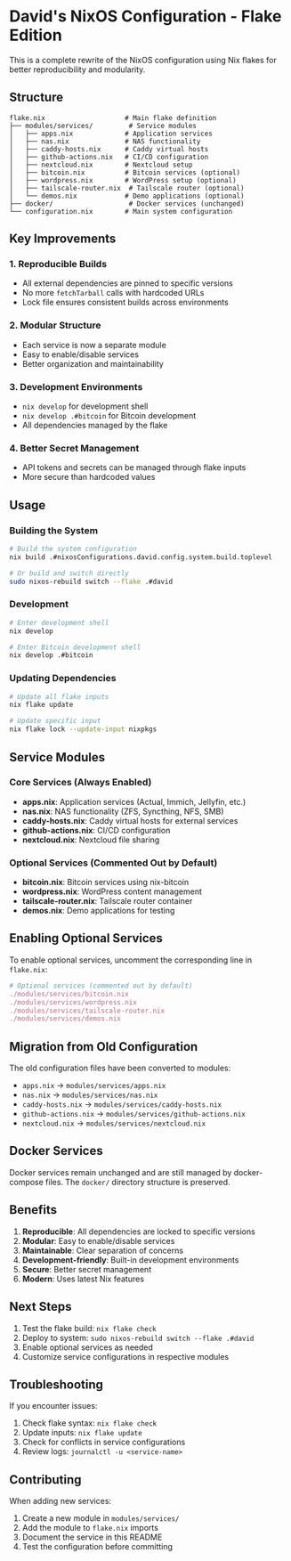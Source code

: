 # David's NixOS Configuration - Flake Edition

This is a complete rewrite of the NixOS configuration using Nix flakes for better reproducibility and modularity.

## Structure

```
flake.nix                    # Main flake definition
├── modules/services/         # Service modules
│   ├── apps.nix             # Application services
│   ├── nas.nix              # NAS functionality
│   ├── caddy-hosts.nix      # Caddy virtual hosts
│   ├── github-actions.nix   # CI/CD configuration
│   ├── nextcloud.nix        # Nextcloud setup
│   ├── bitcoin.nix          # Bitcoin services (optional)
│   ├── wordpress.nix        # WordPress setup (optional)
│   ├── tailscale-router.nix  # Tailscale router (optional)
│   └── demos.nix            # Demo applications (optional)
├── docker/                   # Docker services (unchanged)
└── configuration.nix        # Main system configuration
```

## Key Improvements

### 1. **Reproducible Builds**
- All external dependencies are pinned to specific versions
- No more `fetchTarball` calls with hardcoded URLs
- Lock file ensures consistent builds across environments

### 2. **Modular Structure**
- Each service is now a separate module
- Easy to enable/disable services
- Better organization and maintainability

### 3. **Development Environments**
- `nix develop` for development shell
- `nix develop .#bitcoin` for Bitcoin development
- All dependencies managed by the flake

### 4. **Better Secret Management**
- API tokens and secrets can be managed through flake inputs
- More secure than hardcoded values

## Usage

### Building the System

```bash
# Build the system configuration
nix build .#nixosConfigurations.david.config.system.build.toplevel

# Or build and switch directly
sudo nixos-rebuild switch --flake .#david
```

### Development

```bash
# Enter development shell
nix develop

# Enter Bitcoin development shell
nix develop .#bitcoin
```

### Updating Dependencies

```bash
# Update all flake inputs
nix flake update

# Update specific input
nix flake lock --update-input nixpkgs
```

## Service Modules

### Core Services (Always Enabled)
- **apps.nix**: Application services (Actual, Immich, Jellyfin, etc.)
- **nas.nix**: NAS functionality (ZFS, Syncthing, NFS, SMB)
- **caddy-hosts.nix**: Caddy virtual hosts for external services
- **github-actions.nix**: CI/CD configuration
- **nextcloud.nix**: Nextcloud file sharing

### Optional Services (Commented Out by Default)
- **bitcoin.nix**: Bitcoin services using nix-bitcoin
- **wordpress.nix**: WordPress content management
- **tailscale-router.nix**: Tailscale router container
- **demos.nix**: Demo applications for testing

## Enabling Optional Services

To enable optional services, uncomment the corresponding line in `flake.nix`:

```nix
# Optional services (commented out by default)
./modules/services/bitcoin.nix
./modules/services/wordpress.nix
./modules/services/tailscale-router.nix
./modules/services/demos.nix
```

## Migration from Old Configuration

The old configuration files have been converted to modules:

- `apps.nix` → `modules/services/apps.nix`
- `nas.nix` → `modules/services/nas.nix`
- `caddy-hosts.nix` → `modules/services/caddy-hosts.nix`
- `github-actions.nix` → `modules/services/github-actions.nix`
- `nextcloud.nix` → `modules/services/nextcloud.nix`

## Docker Services

Docker services remain unchanged and are still managed by docker-compose files. The `docker/` directory structure is preserved.

## Benefits

1. **Reproducible**: All dependencies are locked to specific versions
2. **Modular**: Easy to enable/disable services
3. **Maintainable**: Clear separation of concerns
4. **Development-friendly**: Built-in development environments
5. **Secure**: Better secret management
6. **Modern**: Uses latest Nix features

## Next Steps

1. Test the flake build: `nix flake check`
2. Deploy to system: `sudo nixos-rebuild switch --flake .#david`
3. Enable optional services as needed
4. Customize service configurations in respective modules

## Troubleshooting

If you encounter issues:

1. Check flake syntax: `nix flake check`
2. Update inputs: `nix flake update`
3. Check for conflicts in service configurations
4. Review logs: `journalctl -u <service-name>`

## Contributing

When adding new services:

1. Create a new module in `modules/services/`
2. Add the module to `flake.nix` imports
3. Document the service in this README
4. Test the configuration before committing
